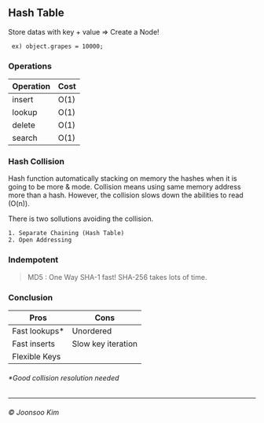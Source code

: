 ## Hash Table
Store datas with key + value => Create a Node!

     ex) object.grapes = 10000;

### Operations
| Operation | Cost |
|---|---|
| insert | O(1) |
| lookup | O(1) |
| delete | O(1) |
| search | O(1) |

### Hash Collision
Hash function automatically stacking on memory the hashes when it is going to be more & mode. Collision means using same memory address more than a hash. However, the collision slows down the abilities to read (O(n)).

There is two sollutions avoiding the collision.
 
    1. Separate Chaining (Hash Table)
    2. Open Addressing

### Indempotent
> MD5 : One Way
> SHA-1 fast!
> SHA-256 takes lots of time.

### Conclusion
| Pros | Cons |
|---|---|
| Fast lookups* | Unordered |
| Fast inserts | Slow key iteration |
| Flexible Keys |   |

###### *Good collision resolution needed

---
###### &copy; Joonsoo Kim
